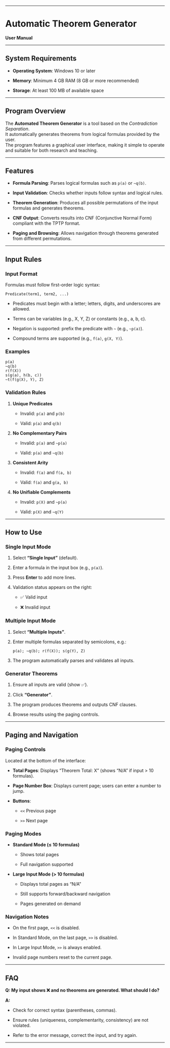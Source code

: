 
---

# Automatic Theorem Generator

**User Manual**

---

## System Requirements

- **Operating System**: Windows 10 or later
    
- **Memory**: Minimum 4 GB RAM (8 GB or more recommended)
    
- **Storage**: At least 100 MB of available space
    

---

## Program Overview

The **Automated Theorem Generator** is a tool based on the _Contradiction Separation_.  
It automatically generates theorems from logical formulas provided by the user.  
The program features a graphical user interface, making it simple to operate and suitable for both research and teaching.

---

## Features

- **Formula Parsing**: Parses logical formulas such as `p(a)` or `~q(b)`.
    
- **Input Validation**: Checks whether inputs follow syntax and logical rules.
    
- **Theorem Generation**: Produces all possible permutations of the input formulas and generates theorems.
    
- **CNF Output**: Converts results into CNF (Conjunctive Normal Form) compliant with the TPTP format.
    
- **Paging and Browsing**: Allows navigation through theorems generated from different permutations.
    

---

## Input Rules

### Input Format

Formulas must follow first-order logic syntax:

```
Predicate(term1, term2, ...)
```

- Predicates must begin with a letter; letters, digits, and underscores are allowed.
    
- Terms can be variables (e.g., X, Y, Z) or constants (e.g., a, b, c).
    
- Negation is supported: prefix the predicate with `~` (e.g., `~p(a)`).
    
- Compound terms are supported (e.g., `f(a)`, `g(X, Y)`).
    

### Examples

```
p(a)
~q(b)
r(f(X))
s(g(a), h(b, c))
~t(f(g(X), Y), Z)
```

### Validation Rules

1. **Unique Predicates**
    
    - Invalid: `p(a)` and `p(b)`
        
    - Valid: `p(a)` and `q(b)`
        
2. **No Complementary Pairs**
    
    - Invalid: `p(a)` and `~p(a)`
        
    - Valid: `p(a)` and `~q(b)`
        
3. **Consistent Arity**
    
    - Invalid: `f(a)` and `f(a, b)`
        
    - Valid: `f(a)` and `g(a, b)`
        
4. **No Unifiable Complements**
    
    - Invalid: `p(X)` and `~p(a)`
        
    - Valid: `p(X)` and `~q(Y)`
        

---

## How to Use

### Single Input Mode

1. Select **“Single Input”** (default).
    
2. Enter a formula in the input box (e.g., `p(a)`).
    
3. Press **Enter** to add more lines.
    
4. Validation status appears on the right:
    
    - ✅ Valid input
        
    - ❌ Invalid input
        

### Multiple Input Mode

1. Select **“Multiple Inputs”**.
    
2. Enter multiple formulas separated by semicolons, e.g.:
    
    ```
    p(a); ~q(b); r(f(X)); s(g(Y), Z)
    ```
    
3. The program automatically parses and validates all inputs.
    

### Generator Theorems

1. Ensure all inputs are valid (show ✅).
    
2. Click **“Generator”**.
    
3. The program produces theorems and outputs CNF clauses.
    
4. Browse results using the paging controls.
    

---

## Paging and Navigation

### Paging Controls

Located at the bottom of the interface:

- **Total Pages**: Displays “Theorem Total: X” (shows “N/A” if input > 10 formulas).
    
- **Page Number Box**: Displays current page; users can enter a number to jump.
    
- **Buttons**:
    
    - `<<` Previous page
        
    - `>>` Next page
        

### Paging Modes

- **Standard Mode (≤ 10 formulas)**
    
    - Shows total pages
        
    - Full navigation supported
        
- **Large Input Mode (> 10 formulas)**
    
    - Displays total pages as “N/A”
        
    - Still supports forward/backward navigation
        
    - Pages generated on demand
        

### Navigation Notes

- On the first page, `<<` is disabled.
    
- In Standard Mode, on the last page, `>>` is disabled.
    
- In Large Input Mode, `>>` is always enabled.
    
- Invalid page numbers reset to the current page.
    

---

## FAQ

**Q: My input shows ❌ and no theorems are generated. What should I do?**

**A:**

- Check for correct syntax (parentheses, commas).
    
- Ensure rules (uniqueness, complementarity, consistency) are not violated.
    
- Refer to the error message, correct the input, and try again.
    

---
